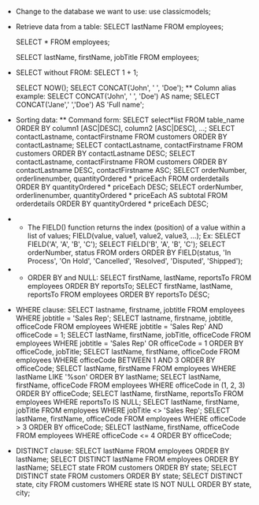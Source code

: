 - Change to the database we want to use:
  use classicmodels;

- Retrieve data from a table:
  SELECT lastName FROM employees;

  SELECT \* FROM employees;

  SELECT
  lastName,
  firstName,
  jobTitle
  FROM employees;

- SELECT without FROM:
  SELECT 1 + 1;

  SELECT NOW();
  SELECT CONCAT('John', ' ', 'Doe');
  \*\* Column alias example:
  SELECT CONCAT('John', ' ', 'Doe') AS name;
  SELECT CONCAT('Jane',' ','Doe') AS 'Full name';

- Sorting data:
  \*\* Command form: SELECT select*list FROM table_name ORDER BY column1 [ASC|DESC], column2 [ASC|DESC], ...;
  SELECT contactLastname, contactFirstname FROM customers ORDER BY contactLastname;
  SELECT contactLastname, contactFirstname FROM customers ORDER BY contactLastname DESC;
  SELECT contactLastname, contactFirstname FROM customers ORDER BY contactLastname DESC, contactFirstname ASC;
  SELECT orderNumber, orderlinenumber, quantityOrdered * priceEach FROM orderdetails ORDER BY quantityOrdered \* priceEach DESC;
  SELECT orderNumber, orderlinenumber, quantityOrdered \* priceEach AS subtotal FROM orderdetails ORDER BY quantityOrdered \* priceEach DESC;

* - The FIELD() function returns the index (position) of a value within a list of values; FIELD(value, value1, value2, value3, ...); Ex:
    SELECT FIELD('A', 'A', 'B', 'C');
    SELECT FIELD('B', 'A', 'B', 'C');
    SELECT orderNumber, status FROM orders ORDER BY FIELD(status, 'In Process', 'On Hold', 'Cancelled', 'Resolved', 'Disputed', 'Shipped');

* - ORDER BY and NULL:
    SELECT firstName, lastName, reportsTo FROM employees ORDER BY reportsTo;
    SELECT firstName, lastName, reportsTo FROM employees ORDER BY reportsTo DESC;

- WHERE clause:
  SELECT lastname, firstname, jobtitle FROM employees WHERE jobtitle = 'Sales Rep';
  SELECT lastname, firstname, jobtitle, officeCode FROM employees WHERE jobtitle = 'Sales Rep' AND officeCode = 1;
  SELECT lastName, firstName, jobTitle, officeCode FROM employees WHERE jobtitle = 'Sales Rep' OR officeCode = 1 ORDER BY officeCode, jobTitle;
  SELECT lastName, firstName, officeCode FROM employees WHERE officeCode BETWEEN 1 AND 3 ORDER BY officeCode;
  SELECT lastName, firstName FROM employees WHERE lastName LIKE '%son' ORDER BY lastName;
  SELECT lastName, firstName, officeCode FROM employees WHERE officeCode in (1, 2, 3) ORDER BY officeCode;
  SELECT lastName, firstName, reportsTo FROM employees WHERE reportsTo IS NULL;
  SELECT lastName, firstName, jobTitle FROM employees WHERE jobTitle <> 'Sales Rep';
  SELECT lastName, firstName, officeCode FROM employees WHERE officeCode > 3 ORDER BY officeCode;
  SELECT lastName, firstName, officeCode FROM employees WHERE officeCode <= 4 ORDER BY officeCode;

- DISTINCT clause:
  SELECT lastName FROM employees ORDER BY lastName;
  SELECT DISTINCT lastName FROM employees ORDER BY lastName;
  SELECT state FROM customers ORDER BY state;
  SELECT DISTINCT state FROM customers ORDER BY state;
  SELECT DISTINCT state, city FROM customers WHERE state IS NOT NULL ORDER BY state, city;
